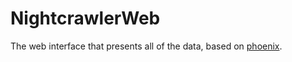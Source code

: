 # NightcrawlerWeb

The web interface that presents all of the data, based on [phoenix](https://phoenixframework.org).